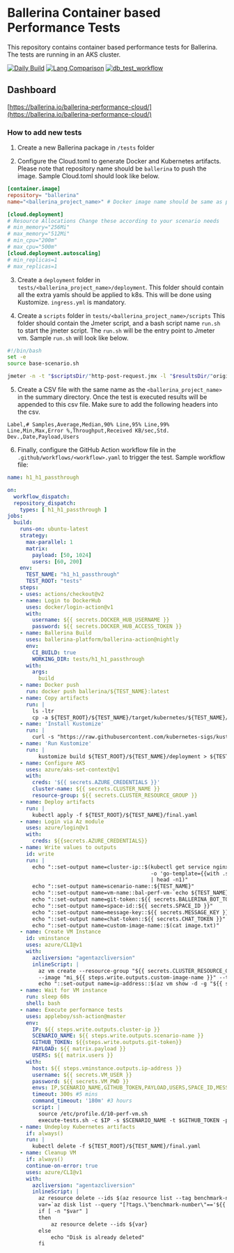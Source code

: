 # Ballerina Container based Performance Tests

This repository contains container based performance tests for Ballerina. The tests are running in an AKS cluster.

[![Daily Build](https://github.com/ballerina-platform/ballerina-performance-cloud/actions/workflows/spawn_cluster.yml/badge.svg)](https://github.com/ballerina-platform/ballerina-performance-cloud/actions/workflows/spawn_cluster.yml)
[![Lang Comparison](https://github.com/ballerina-platform/ballerina-performance-cloud/actions/workflows/lang_comparison.yml/badge.svg)](https://github.com/ballerina-platform/ballerina-performance-cloud/actions/workflows/lang_comparison.yml)
[![db_test_workflow](https://github.com/ballerina-platform/ballerina-performance-cloud/actions/workflows/db_test_workflow.yml/badge.svg)](https://github.com/ballerina-platform/ballerina-performance-cloud/actions/workflows/db_test_workflow.yml)

## Dashboard
[https://ballerina.io/ballerina-performance-cloud/](https://ballerina.io/ballerina-performance-cloud/)

### How to add new tests
1. Create a new Ballerina package in `/tests` folder
   
2. Configure the Cloud.toml to generate Docker and Kubernetes artifacts. 
   Please note that repository name should be `ballerina` to push the image. Sample Cloud.toml should look like below. 
```toml
[container.image]
repository= "ballerina"
name="<ballerina_project_name>" # Docker image name should be same as package name

[cloud.deployment] 
# Resource Allocations Change these according to your scenario needs
# min_memory="256Mi" 
# max_memory="512Mi"
# min_cpu="200m"
# max_cpu="500m"
[cloud.deployment.autoscaling]
# min_replicas=1
# max_replicas=1
```
3. Create a `deployment` folder in `tests/<ballerina_project_name>/deployment`.
   This folder should contain all the extra yamls should be applied to k8s. This will be done using Kustomize. `ingress.yml` is mandatory.
   
4. Create a `scripts` folder in `tests/<ballerina_project_name>/scripts`
   This folder should contain the Jmeter script, and a bash script name `run.sh` to start the jmeter script.
   The `run.sh` will be the entry point to Jmeter vm. Sample `run.sh` will look like below.
```bash
#!/bin/bash 
set -e
source base-scenario.sh

jmeter -n -t "$scriptsDir/"http-post-request.jmx -l "$resultsDir/"original.jtl -Jusers="$concurrent_users" -Jduration=1200 -Jhost=bal.perf.test -Jport=443 -Jprotocol=https -Jpath=passthrough $payload_flags

```

5. Create a CSV file with the same name as the `<ballerina_project_name>` in the summary directory.
   Once the test is executed results will be appended to this csv file.
   Make sure to add the following headers into the csv.
```csv
Label,# Samples,Average,Median,90% Line,95% Line,99% Line,Min,Max,Error %,Throughput,Received KB/sec,Std. Dev.,Date,Payload,Users
```

6. Finally, configure the GitHub Action workflow file in the `.github/workflows/<workflow>.yaml` to trigger the test.
    Sample workflow file:
```yaml
name: h1_h1_passthrough

on:
  workflow_dispatch:
  repository_dispatch:
    types: [ h1_h1_passthrough ]
jobs:
  build:
    runs-on: ubuntu-latest
    strategy:
      max-parallel: 1
      matrix:
        payload: [50, 1024]
        users: [60, 200]
    env:
      TEST_NAME: "h1_h1_passthrough"
      TEST_ROOT: "tests"
    steps:
    - uses: actions/checkout@v2
    - name: Login to DockerHub
      uses: docker/login-action@v1
      with:
        username: ${{ secrets.DOCKER_HUB_USERNAME }}
        password: ${{ secrets.DOCKER_HUB_ACCESS_TOKEN }}
    - name: Ballerina Build
      uses: ballerina-platform/ballerina-action@nightly
      env:
        CI_BUILD: true
        WORKING_DIR: tests/h1_h1_passthrough
      with:
        args:
          build
    - name: Docker push
      run: docker push ballerina/${TEST_NAME}:latest
    - name: Copy artifacts
      run: |
        ls -ltr
        cp -a ${TEST_ROOT}/${TEST_NAME}/target/kubernetes/${TEST_NAME}/. ${TEST_ROOT}/${TEST_NAME}/deployment/
    - name: 'Install Kustomize'
      run: |
        curl -s "https://raw.githubusercontent.com/kubernetes-sigs/kustomize/master/hack/install_kustomize.sh"  | bash
    - name: 'Run Kustomize'
      run: |
          kustomize build ${TEST_ROOT}/${TEST_NAME}/deployment > ${TEST_ROOT}/${TEST_NAME}/final.yaml
    - name: Configure AKS
      uses: azure/aks-set-context@v1
      with:
        creds: '${{ secrets.AZURE_CREDENTIALS }}'
        cluster-name: ${{ secrets.CLUSTER_NAME }}
        resource-group: ${{ secrets.CLUSTER_RESOURCE_GROUP }}
    - name: Deploy artifacts
      run: |
        kubectl apply -f ${TEST_ROOT}/${TEST_NAME}/final.yaml
    - name: Login via Az module
      uses: azure/login@v1
      with:
        creds: ${{secrets.AZURE_CREDENTIALS}}
    - name: Write values to outputs
      id: write
      run: |
        echo "::set-output name=cluster-ip::$(kubectl get service nginx-ingress-ingress-nginx-controller --namespace ingress-basic -w  \
                                              -o 'go-template={{with .status.loadBalancer.ingress}}{{range .}}{{.ip}}{{"\n"}}{{end}}{{.err}}{{end}}' 2>/dev/null \
                                              | head -n1)"
        echo "::set-output name=scenario-name::${TEST_NAME}"
        echo "::set-output name=vm-name::bal-perf-vm-`echo ${TEST_NAME} | tr '_' '-'`-${{ matrix.users }}-${{ matrix.payload }}-${{ GITHUB.RUN_NUMBER }}"
        echo "::set-output name=git-token::${{ secrets.BALLERINA_BOT_TOKEN }}"
        echo "::set-output name=space-id::${{ secrets.SPACE_ID }}"
        echo "::set-output name=message-key::${{ secrets.MESSAGE_KEY }}"
        echo "::set-output name=chat-token::${{ secrets.CHAT_TOKEN }}"
        echo "::set-output name=custom-image-name::$(cat image.txt)"
    - name: Create VM Instance
      id: vminstance
      uses: azure/CLI@v1
      with:
        azcliversion: "agentazcliversion"
        inlineScript: |
          az vm create --resource-group "${{ secrets.CLUSTER_RESOURCE_GROUP }}"  --name "${{ steps.write.outputs.vm-name }}"  --admin-username "${{ secrets.VM_USER }}" --admin-password "${{ secrets.VM_PWD }}" --location  eastus \
          --image "mi_${{ steps.write.outputs.custom-image-name }}" --tags benchmark-number=${{ steps.write.outputs.vm-name }} --size Standard_F4s_v2
          echo "::set-output name=ip-address::$(az vm show -d -g "${{ secrets.CLUSTER_RESOURCE_GROUP }}" -n "${{ steps.write.outputs.vm-name }}" --query publicIps -o tsv)"
    - name: Wait for VM instance
      run: sleep 60s
      shell: bash
    - name: Execute performance tests
      uses: appleboy/ssh-action@master
      env: 
        IP: ${{ steps.write.outputs.cluster-ip }}
        SCENARIO_NAME: ${{ steps.write.outputs.scenario-name }}
        GITHUB_TOKEN: ${{steps.write.outputs.git-token}}
        PAYLOAD: ${{ matrix.payload }}
        USERS: ${{ matrix.users }}
      with:
        host: ${{ steps.vminstance.outputs.ip-address }}
        username: ${{ secrets.VM_USER }}
        password: ${{ secrets.VM_PWD }}
        envs: IP,SCENARIO_NAME,GITHUB_TOKEN,PAYLOAD,USERS,SPACE_ID,MESSAGE_KEY,CHAT_TOKEN
        timeout: 300s #5 mins
        command_timeout: '180m' #3 hours
        script: |
          source /etc/profile.d/10-perf-vm.sh
          execute-tests.sh -c $IP -s $SCENARIO_NAME -t $GITHUB_TOKEN -p $PAYLOAD -u $USERS -i $SPACE_ID -m $MESSAGE_KEY -a $CHAT_TOKEN
    - name: Undeploy Kubernetes artifacts
      if: always()
      run: |
        kubectl delete -f ${TEST_ROOT}/${TEST_NAME}/final.yaml
    - name: Cleanup VM
      if: always()
      continue-on-error: true
      uses: azure/CLI@v1
      with:
        azcliversion: "agentazcliversion"
        inlineScript: |
          az resource delete --ids $(az resource list --tag benchmark-number=${{ steps.write.outputs.vm-name }} -otable --query "[].id" -otsv)
          var=`az disk list --query "[?tags.\"benchmark-number\"=='${{ steps.write.outputs.vm-name }}'].id" -otable -otsv`
          if [ -n "$var" ]
          then
              az resource delete --ids ${var}
          else 
              echo "Disk is already deleted"
          fi

``` 

